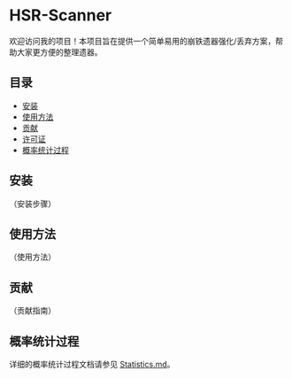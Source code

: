 # HSR-Scanner

欢迎访问我的项目！本项目旨在提供一个简单易用的崩铁遗器强化/丢弃方案，帮助大家更方便的整理遗器。

## 目录
- [安装](#安装)
- [使用方法](#使用方法)
- [贡献](#贡献)
- [许可证](#许可证)
- [概率统计过程](#概率统计过程)

## 安装
（安装步骤）

## 使用方法
（使用方法）

## 贡献
（贡献指南）

## 概率统计过程
详细的概率统计过程文档请参见 [Statistics.md](Statistics.md)。
